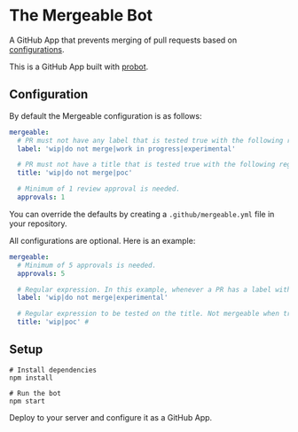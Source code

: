 # The Mergeable Bot
A GitHub App that prevents merging of pull requests based on [configurations](#configuration).

This is a GitHub App built with [probot](https://github.com/probot/probot).

## Configuration
By default the Mergeable configuration is as follows:

```yml
mergeable:
  # PR must not have any label that is tested true with the following regex
  label: 'wip|do not merge|work in progress|experimental'

  # PR must not have a title that is tested true with the following regex
  title: 'wip|do not merge|poc'

  # Minimum of 1 review approval is needed.
  approvals: 1
```

You can override the defaults by creating a `.github/mergeable.yml` file in your repository.

All configurations are optional. Here is an example:

```yml
mergeable:
  # Minimum of 5 approvals is needed.
  approvals: 5

  # Regular expression. In this example, whenever a PR has a label with the words wip, do not merge or experimental it will not be mergeable
  label: 'wip|do not merge|experimental'

  # Regular expression to be tested on the title. Not mergeable when true.  
  title: 'wip|poc' #  
```

## Setup

```
# Install dependencies
npm install

# Run the bot
npm start
```

Deploy to your server and configure it as a GitHub App.
